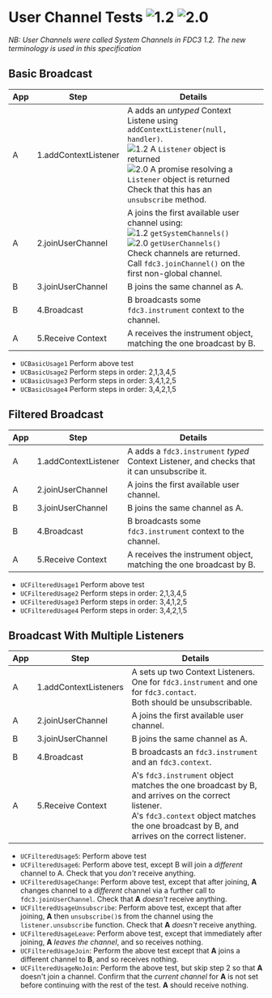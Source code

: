 # User Channel Tests  ![1.2](https://img.shields.io/badge/FDC3-1.2-green) ![2.0](https://img.shields.io/badge/FDC3-2.0-blue)

_NB:  User Channels were called System Channels in FDC3 1.2.  The new terminology is used in this specification_


## Basic Broadcast

| App | Step               |Details                                                                           |
|-----|--------------------|----------------------------------------------------------------------------------|
| A   | 1.addContextListener |A adds an _untyped_ Context Listene using `addContextListener(null, handler)`. <br/>![1.2](https://img.shields.io/badge/FDC3-1.2-green) A `Listener` object is returned  <br />![2.0](https://img.shields.io/badge/FDC3-2.0-blue) A promise resolving a `Listener` object is returned <br />Check that this has an `unsubscribe` method. |
| A   | 2.joinUserChannel     |A joins the first available user channel using: <br/>![1.2](https://img.shields.io/badge/FDC3-1.2-green) `getSystemChannels()`<br/>![2.0](https://img.shields.io/badge/FDC3-2.0-blue) `getUserChannels()`<br/>Check channels are returned.<br/>Call `fdc3.joinChannel()` on the first non-global channel. |
| B   | 3.joinUserChannel     |B joins the same channel as A. |
| B   | 4.Broadcast          | B broadcasts some `fdc3.instrument` context to the channel. |
| A   | 5.Receive Context    | A receives the instrument object, matching the one broadcast by B.  |

- `UCBasicUsage1` Perform above test 
- `UCBasicUsage2` Perform steps in order: 2,1,3,4,5
- `UCBasicUsage3` Perform steps in order: 3,4,1,2,5
- `UCBasicUsage4` Perform steps in order: 3,4,2,1,5

## Filtered Broadcast

| App | Step               |Details                                                                           |
|-----|--------------------|----------------------------------------------------------------------------------|
| A   | 1.addContextListener |A adds a `fdc3.instrument` _typed_ Context Listener, and checks that it can unsubscribe it.|
| A   | 2.joinUserChannel     |A joins the first available user channel.|
| B   | 3.joinUserChannel     |B joins the same channel as A. |
| B   | 4.Broadcast          | B broadcasts some `fdc3.instrument` context to the channel. |
| A   | 5.Receive Context    | A receives the instrument object, matching the one broadcast by B.  |

- `UCFilteredUsage1` Perform above test 
- `UCFilteredUsage2` Perform steps in order: 2,1,3,4,5
- `UCFilteredUsage3` Perform steps in order: 3,4,1,2,5
- `UCFilteredUsage4` Perform steps in order: 3,4,2,1,5

## Broadcast With Multiple Listeners

| App | Step               | Details                                                                                                     |
|-----|--------------------|-------------------------------------------------------------------------------------------------------------|
| A   | 1.addContextListeners | A sets up two Context Listeners.  One for `fdc3.instrument` and one for `fdc3.contact`.  <br/> Both should be unsubscribable.    |
| A   | 2.joinUserChannel     |A joins the first available user channel.|
| B   | 3.joinUserChannel     |B joins the same channel as A. |
| B   | 4.Broadcast          | B broadcasts an `fdc3.instrument` and an `fdc3.context`.                   |
| A   | 5.Receive Context    | A's `fdc3.instrument` object matches the one broadcast by B, and arrives on the correct listener.<br>A's `fdc3.context` object matches the one broadcast  by B, and arrives on the correct listener.   |

 - `UCFilteredUsage5`: Perform above test
 - `UCFilteredUsage6`: Perform above test, except B will join a _different_ channel to A. Check that you _don't_ receive anything.
 - `UCFilteredUsageChange`: Perform above test, except that after joining, **A** changes channel to a _different_ channel via a further call to `fdc3.joinUserChannel`.  Check that **A** _doesn't_ receive anything.
 - `UCFilteredUsageUnsubscribe`: Perform above test, except that after joining, **A** then `unsubscribe()`s from the channel using the `listener.unsubscribe` function. Check that **A** _doesn't_ receive anything. 
 - `UCFilteredUsageLeave`: Perform above test, except that immediately after joining, **A** _leaves the channel_, and so receives nothing.
 - `UCFilteredUsageJoin`: Perform the above test except that **A** joins a different channel to **B**, and so receives nothing.
 - `UCFilteredUsageNoJoin`: Perform the above test, but skip step 2 so that **A** doesn't join a channel. Confirm that the _current channel_ for **A** is not set before continuing with the rest of the test.  **A** should receive nothing.